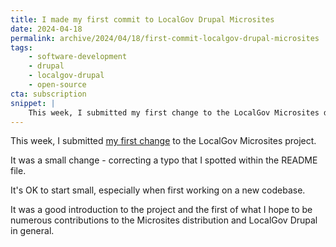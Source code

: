 ```yaml
---
title: I made my first commit to LocalGov Drupal Microsites
date: 2024-04-18
permalink: archive/2024/04/18/first-commit-localgov-drupal-microsites
tags:
    - software-development
    - drupal
    - localgov-drupal
    - open-source
cta: subscription
snippet: |
    This week, I submitted my first change to the LocalGov Microsites distribution.
---
```


This week, I submitted [my first change][pr] to the LocalGov Microsites project.

It was a small change - correcting a typo that I spotted within the README file.

It's OK to start small, especially when first working on a new codebase.

It was a good introduction to the project and the first of what I hope to be numerous contributions to the Microsites distribution and LocalGov Drupal in general.

[pr]: https://github.com/localgovdrupal/localgov_microsites_project/pull/43
